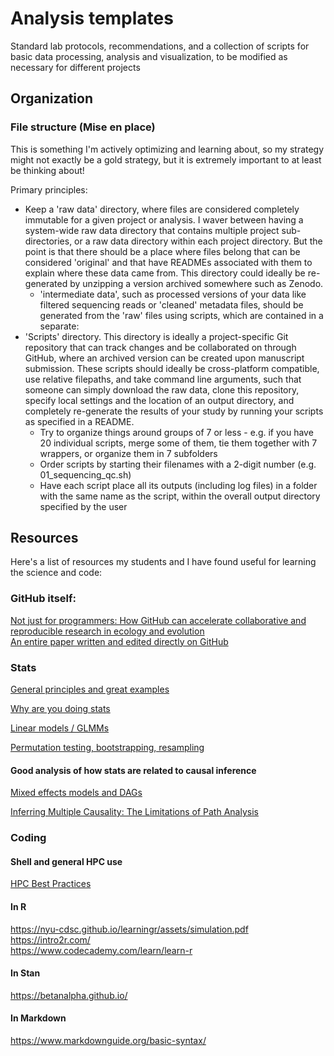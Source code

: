 # Analysis templates
Standard lab protocols, recommendations, and a collection of scripts for basic data processing, analysis and visualization, to be modified as necessary for different projects

## Organization

### File structure (Mise en place)

This is something I'm actively optimizing and learning about, so my strategy might not exactly be a gold strategy, but it is extremely important to at least be thinking about!

Primary principles:

* Keep a 'raw data' directory, where files are considered completely immutable for a given project or analysis. I waver between having a system-wide raw data directory that contains multiple project sub-directories, or a raw data directory within each project directory. But the point is that there should be a place where files belong that can be considered 'original' and that have READMEs associated with them to explain where these data came from. This directory could ideally be re-generated by unzipping a version archived somewhere such as Zenodo.
    - 'intermediate data', such as processed versions of your data like filtered sequencing reads or 'cleaned' metadata files, should be generated from the 'raw' files using scripts, which are contained in a separate:
* 'Scripts' directory. This directory is ideally a project-specific Git repository that can track changes and be collaborated on through GitHub, where an archived version can be created upon manuscript submission. These scripts should ideally be cross-platform compatible, use relative filepaths, and take command line arguments, such that someone can simply download the raw data, clone this repository, specify local settings and the location of an output directory, and completely re-generate the results of your study by running your scripts as specified in a README.
    - Try to organize things around groups of 7 or less - e.g. if you have 20 individual scripts, merge some of them, tie them together with 7 wrappers, or organize them in 7 subfolders 
    - Order scripts by starting their filenames with a 2-digit number (e.g. 01_sequencing_qc.sh)
    - Have each script place all its outputs (including log files) in a folder with the same name as the script, within the overall output directory specified by the user

## Resources

Here's a list of resources my students and I have found useful for learning the science and code:

### GitHub itself:

[Not just for programmers: How GitHub can accelerate collaborative and reproducible research in ecology and evolution](https://osf.io/preprints/metaarxiv/x3p2q/)
<br>
[An entire paper written and edited directly on GitHub](https://github.com/ERC-Subsilience/Axlor_paleoclimatic_data/blob/main/generate_article/rmarkdown/Pederzani_Axlor_Main_Text.Rmd)

### Stats

[General principles and great examples](https://betanalpha.github.io/)

[Why are you doing stats](https://arxiv.org/abs/2309.06668)

[Linear models / GLMMs](https://trialsjournal.biomedcentral.com/articles/10.1186/s13063-022-06097-z)

[Permutation testing, bootstrapping, resampling](https://stats.stackexchange.com/a/140590)

#### Good analysis of how stats are related to causal inference

[Mixed effects models and DAGs](https://www.biorxiv.org/content/10.1101/2024.02.26.582072v3)

[Inferring Multiple Causality: The Limitations of Path Analysis](https://www.jstor.org/stable/pdf/2389934.pdf?refreqid=excelsior%3A510214cf80f9fb879aaee87301ea1e5d&ab_segments=&origin=&initiator=&acceptTC=1)

### Coding

#### Shell and general HPC use

[HPC Best Practices](https://arxiv.org/abs/2101.06737)

#### In R

https://nyu-cdsc.github.io/learningr/assets/simulation.pdf  
https://intro2r.com/  
https://www.codecademy.com/learn/learn-r  

#### In Stan

https://betanalpha.github.io/  

#### In Markdown

https://www.markdownguide.org/basic-syntax/  
